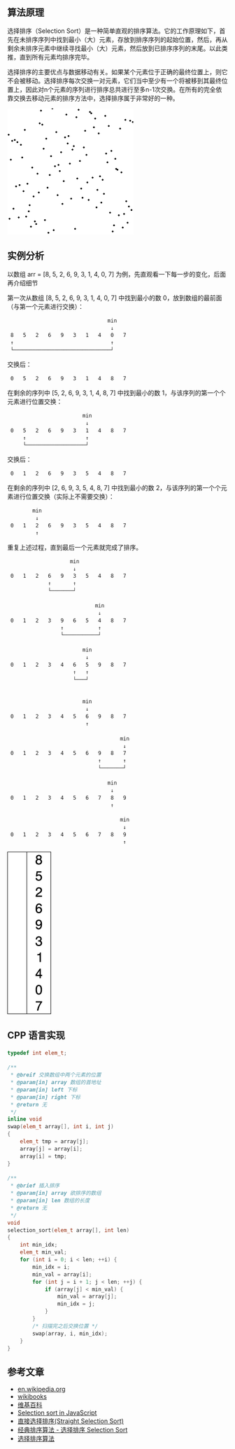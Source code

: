 ## 算法原理 ##
选择排序（Selection Sort）是一种简单直观的排序算法。它的工作原理如下，首先在未排序序列中找到最小（大）元素，存放到排序序列的起始位置，然后，再从剩余未排序元素中继续寻找最小（大）元素，然后放到已排序序列的末尾。以此类推，直到所有元素均排序完毕。

选择排序的主要优点与数据移动有关。如果某个元素位于正确的最终位置上，则它不会被移动。选择排序每次交换一对元素，它们当中至少有一个将被移到其最终位置上，因此对n个元素的序列进行排序总共进行至多n-1次交换。在所有的完全依靠交换去移动元素的排序方法中，选择排序属于非常好的一种。

![图片来源于维基百科](./pic/selection_sort_animation.gif)

<!--more-->
## 实例分析 ##
以数组 arr = [8, 5, 2, 6, 9, 3, 1, 4, 0, 7] 为例，先直观看一下每一步的变化，后面再介绍细节

第一次从数组 [8, 5, 2, 6, 9, 3, 1, 4, 0, 7] 中找到最小的数 0，放到数组的最前面（与第一个元素进行交换）：

``` html
                                min
                                 ↓
 8   5   2   6   9   3   1   4   0   7
 ↑                               ↑
 └───────────────────────────────┘
```

交换后：

``` html
 0   5   2   6   9   3   1   4   8   7
```

在剩余的序列中 [5, 2, 6, 9, 3, 1, 4, 8, 7] 中找到最小的数 1，与该序列的第一个个元素进行位置交换：

``` html
                        min
                         ↓
 0   5   2   6   9   3   1   4   8   7
     ↑                   ↑
     └───────────────────┘
```

交换后：

``` html
 0   1   2   6   9   3   5   4   8   7
```

在剩余的序列中 [2, 6, 9, 3, 5, 4, 8, 7] 中找到最小的数 2，与该序列的第一个个元素进行位置交换（实际上不需要交换）：

``` html
        min
         ↓
 0   1   2   6   9   3   5   4   8   7
         ↑
```

重复上述过程，直到最后一个元素就完成了排序。

``` html
                    min
                     ↓
 0   1   2   6   9   3   5   4   8   7
             ↑       ↑
             └───────┘

                            min
                             ↓
 0   1   2   3   9   6   5   4   8   7
                 ↑           ↑
                 └───────────┘

                        min
                         ↓
 0   1   2   3   4   6   5   9   8   7
                     ↑   ↑
                     └───┘


                        min
                         ↓
 0   1   2   3   4   5   6   9   8   7
                         ↑   

                                    min
                                     ↓
 0   1   2   3   4   5   6   9   8   7
                             ↑       ↑
                             └───────┘  

                                min
                                 ↓
 0   1   2   3   4   5   6   7   8   9
                                 ↑      

                                    min
                                     ↓
 0   1   2   3   4   5   6   7   8   9
                                     ↑ 
```


![图片来源于维基百科](./pic/Selection-Sort-Animation.gif)

## CPP 语言实现 ##


``` cpp
typedef int elem_t;

/**
 * @breif 交换数组中两个元素的位置
 * @param[in] array 数组的首地址
 * @param[in] left 下标
 * @param[in] right 下标
 * @return 无
 */
inline void
swap(elem_t array[], int i, int j)
{
	elem_t tmp = array[j];
	array[j] = array[i];
	array[i] = tmp;
}

/**
 * @brief 插入排序
 * @param[in] array 欲排序的数组
 * @param[in] len 数组的长度
 * @return 无
 */
void
selection_sort(elem_t array[], int len)
{
	int min_idx;
	elem_t min_val;
	for (int i = 0; i < len; ++i) {
		min_idx = i;
		min_val = array[i];
		for (int j = i + 1; j < len; ++j) {
			if (array[j] < min_val) {
				min_val = array[j];
				min_idx = j;
			}
		}
		/* 扫描完之后交换位置 */
		swap(array, i, min_idx);
	}
}
```

## 参考文章 ##
- [en.wikipedia.org](http://en.wikipedia.org/wiki/Selection_sort)
- [wikibooks](http://en.wikibooks.org/wiki/Algorithm_Implementation/Sorting/Selection_sort)
- [维基百科](http://zh.wikipedia.org/wiki/%E9%80%89%E6%8B%A9%E6%8E%92%E5%BA%8F)
- [Selection sort in JavaScript](http://techblog.floorplanner.com/post/20528548241/selection-sort-in-javascript)
- [直接选择排序(Straight Selection Sort)](http://student.zjzk.cn/course_ware/data_structure/web/paixu/paixu8.4.1.htm)
- [经典排序算法 - 选择排序 Selection Sort](http://www.cnblogs.com/kkun/archive/2011/11/23/2260281.html)
- [选择排序算法](http://sjjg.js.zwu.edu.cn/SFXX/paixu/paixu6.4.1.html)